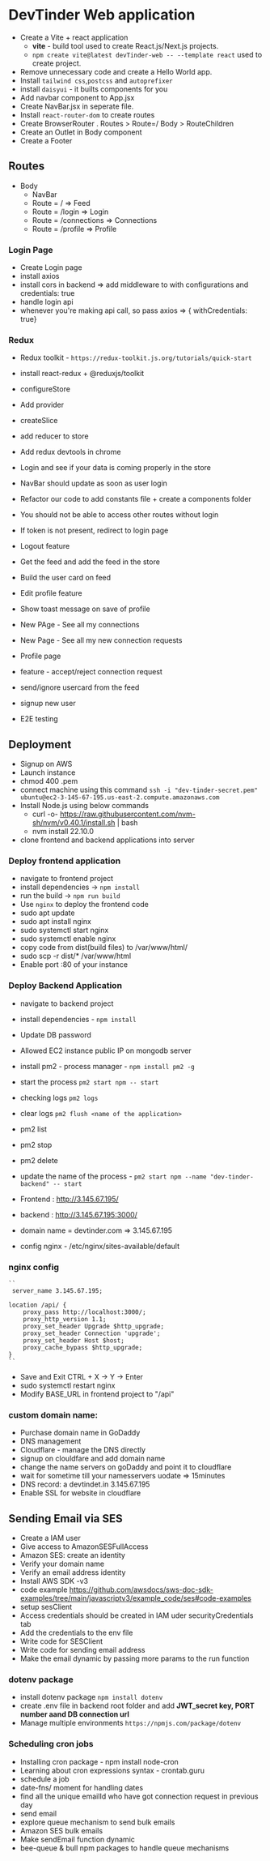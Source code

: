 # DevTinder Web application

- Create a Vite + react application 
    - **vite** - build tool used to create React.js/Next.js projects.
    - `npm create vite@latest devTinder-web -- --template react` used to create project.
- Remove unnecessary code and create a Hello World app.
- Install `tailwind css`,`postcss` and `autoprefixer`
- install `daisyui` - it builts components for you
- Add navbar component to App.jsx
- Create NavBar.jsx in seperate file.
- Install `react-router-dom` to create routes
- Create BrowserRouter . Routes > Route=/ Body > RouteChildren
- Create an Outlet in Body component
- Create a Footer
## Routes
- Body
    - NavBar
    - Route = /  => Feed
    - Route = /login  => Login
    - Route = /connections  => Connections
    - Route = /profile  => Profile

### Login Page
- Create Login page
- install axios
- install cors in backend => add middleware to with configurations and credentials: true
- handle login api
- whenever you're making api call, so pass axios => { withCredentials: true}

### Redux
- Redux toolkit - `https://redux-toolkit.js.org/tutorials/quick-start`
- install react-redux + @reduxjs/toolkit
- configureStore
- Add provider
- createSlice
- add reducer to store
- Add redux devtools in chrome

- Login and see if your data is coming properly in the store
- NavBar should update as soon as user login
- Refactor our code to add constants file + create a components folder
- You should not be able to access other routes without login
- If token is not present, redirect to login page
- Logout feature
- Get the feed and add the feed in the store
- Build the user card on feed
- Edit profile feature
- Show toast message on save of profile
- New PAge - See all my connections
- New Page - See all my new connection requests
- Profile page
- feature - accept/reject connection request
- send/ignore usercard from the feed
- signup new user
- E2E testing



## Deployment
- Signup on AWS
- Launch instance
- chmod 400 <secret>.pem
- connect machine using this command `ssh -i "dev-tinder-secret.pem" ubuntu@ec2-3-145-67-195.us-east-2.compute.amazonaws.com`
- Install Node.js using below commands
    - curl -o- https://raw.githubusercontent.com/nvm-sh/nvm/v0.40.1/install.sh | bash
    - nvm install 22.10.0 
- clone frontend and backend applications into server

### Deploy frontend application
- navigate to frontend project
- install dependencies -> `npm install`
- run the build -> `npm run build`
- Use `nginx` to deploy the frontend code
- sudo apt update
- sudo apt install nginx
- sudo systemctl start nginx
- sudo systemctl enable nginx
- copy code from dist(build files) to /var/www/html/
- sudo scp -r dist/* /var/www/html
- Enable port :80 of your instance

### Deploy Backend Application
- navigate to backend project
- install dependencies - `npm install`
- Update DB password
- Allowed EC2 instance public IP on mongodb server
- install pm2 - process manager - `npm install pm2 -g`
- start the process `pm2 start npm -- start`
- checking logs `pm2 logs`
- clear logs `pm2 flush <name of the application>`
- pm2 list
- pm2 stop <name of the process>
- pm2 delete <name of the process>
- update the name of the process - `pm2 start npm --name "dev-tinder-backend" -- start`

- Frontend : http://3.145.67.195/
- backend : http://3.145.67.195:3000/
- domain name = devtinder.com => 3.145.67.195
- config nginx - /etc/nginx/sites-available/default
### nginx config
    ``
     server_name 3.145.67.195;

    location /api/ {
        proxy_pass http://localhost:3000/;
        proxy_http_version 1.1;
        proxy_set_header Upgrade $http_upgrade;
        proxy_set_header Connection 'upgrade';
        proxy_set_header Host $host;
        proxy_cache_bypass $http_upgrade;
    }
    ``
- Save and Exit  CTRL + X → Y → Enter
- sudo systemctl restart nginx
- Modify BASE_URL in frontend project to "/api"

### custom domain name:
- Purchase domain name in GoDaddy
- DNS management
- Cloudflare - manage the DNS directly
- signup on clouldfare and add domain name
- change the name servers on goDaddy and point it to cloudflare
- wait for sometime till your namesservers uodate => 15minutes
- DNS record: a devtindet.in 3.145.67.195
- Enable SSL for website in cloudflare

## Sending Email via SES
- Create a IAM user
- Give access to AmazonSESFullAccess
- Amazon SES: create an identity
- Verify your domain name
- Verify an email address identity
- Install AWS SDK -v3
- code example https://github.com/awsdocs/sws-doc-sdk-examples/tree/main/javascriptv3/example_code/ses#code-examples
- setup sesClient
-  Access credentials should be created in IAM uder securityCredentials tab
- Add the credentials to the env file
- Write code for SESClient
- Write code for sending email address
- Make the email dynamic by passing more params to the run function

### dotenv package
- install dotenv package `npm install dotenv`
- create .env file in backend root folder and add **JWT_secret key, PORT number aand DB connection url**
- Manage multiple environments `https://npmjs.com/package/dotenv`


### Scheduling cron jobs
- Installing cron package - npm install node-cron
- Learning about cron expressions syntax - crontab.guru
- schedule a job
- date-fns/ moment for handling dates
- find all the unique emailId who have got connection request in previous day
- send email
- explore queue mechanism to send bulk emails
- Amazon SES bulk emails
- Make sendEmail function dynamic
- bee-queue & bull npm packages to handle queue mechanisms
